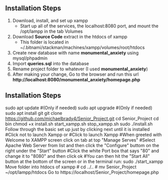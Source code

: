 ## Installation Steps
1. Download, install, and set up xampp 
    - Start up all of the services, the localhost:8080 port, and mount the /opt/lampp in the tab Volumes
2. Download **Source Code** extract in the htdocs of xampp
    - This folder is located in ~/.bitnami/stackman/machines/xampp/volumes/root/htdocs
3. Create new database with name **monumental_anxiety** using mysql/phpadmin
4. Import **queries.sql** into the database
5. Rename project folder to whatever (I used **monumental_anxiety**)
6. After making your change, Go to the browser and run this url
 **http://localhost:8080/monumental_anxiety/homepage.php**

## Installation Steps
sudo apt update #(Only if needed)
sudo apt upgrade #(Only if needed)
sudo apt install git
git clone https://github.com/michaelbrady4/Senior_Project.git
cd Senior_Project
cd bin
chmod +x install.sh start_xampp.sh stop_xampp.sh
sudo ./install.sh
Follow through the basic set up just by clicking next until it is installed
#Click not to launch Xampp
or
#Click to launch Xampp
#When greeted with Welcome to XAMPP screen click on tab at top "Manage Serves"
#Select Apache Web Server from list and then click the "Configure" buttom on the right under the "Start" button
#Click the white Port box that says "80" and change it to "8080" and then click ok
#You can then hit the "Start All" button at the bottom of the screen or in the terminal run:
sudo ./start_xampp
Move folder into htdocs of xampp
    # cd ../..
    # mv Senior_Project ~/opt/lampp/htdocs
Go to https://localhost/Senior_Project/homepage.php

